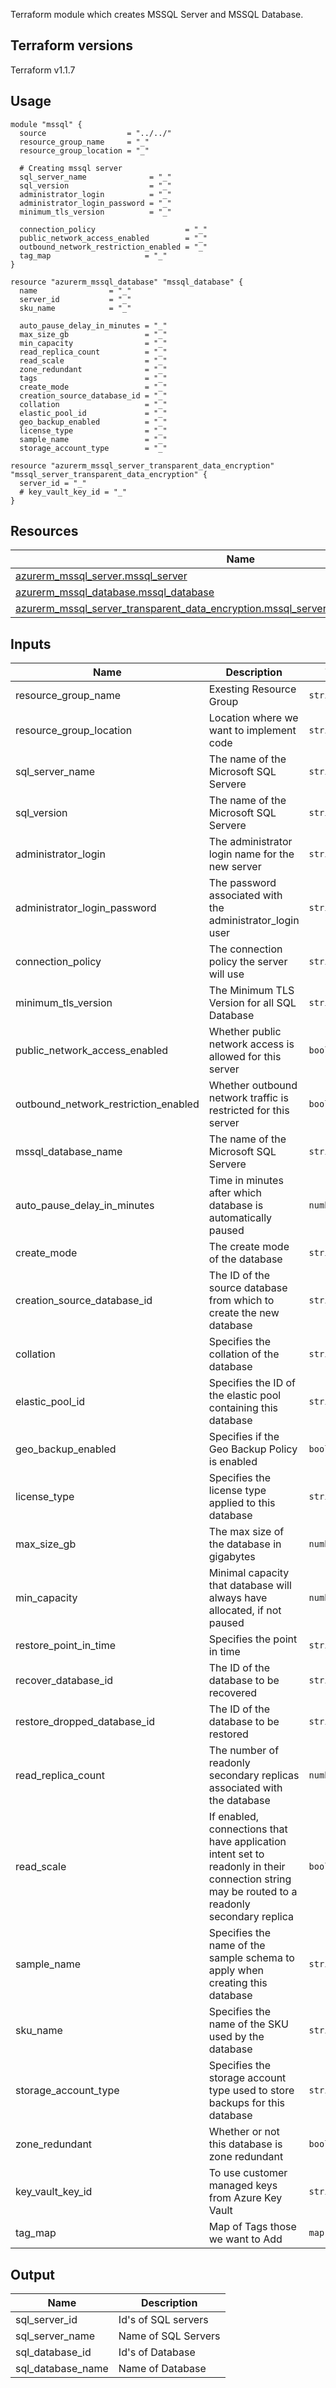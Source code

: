 Terraform module which creates MSSQL Server and MSSQL Database.


Terraform versions
------------------
Terraform v1.1.7

Usage
-----
```hcl
module "mssql" {
  source                  = "../../"
  resource_group_name     = "_"
  resource_group_location = "_"

  # Creating mssql server
  sql_server_name              = "_"
  sql_version                  = "_"
  administrator_login          = "_"
  administrator_login_password = "_"
  minimum_tls_version          = "_"

  connection_policy                    = "_"
  public_network_access_enabled        = "_"
  outbound_network_restriction_enabled = "_"
  tag_map                     = "_"
}

resource "azurerm_mssql_database" "mssql_database" {
  name                = "_"
  server_id           = "_"
  sku_name            = "_"

  auto_pause_delay_in_minutes = "_"
  max_size_gb                 = "_"
  min_capacity                = "_"
  read_replica_count          = "_"
  read_scale                  = "_"
  zone_redundant              = "_"
  tags                        = "_"
  create_mode                 = "_"
  creation_source_database_id = "_"
  collation                   = "_"
  elastic_pool_id             = "_"
  geo_backup_enabled          = "_"
  license_type                = "_"
  sample_name                 = "_"
  storage_account_type        = "_"

resource "azurerm_mssql_server_transparent_data_encryption" "mssql_server_transparent_data_encryption" {
  server_id = "_"
  # key_vault_key_id = "_"
}
```

Resources
------
| Name | Type |
|------|------|
| [azurerm_mssql_server.mssql_server](https://registry.terraform.io/providers/hashicorp/azurerm/latest/docs/resources/sql_server) | resource |
| [azurerm_mssql_database.mssql_database](https://registry.terraform.io/providers/hashicorp/azurerm/latest/docs/resources/sql_database) | resource |
| [azurerm_mssql_server_transparent_data_encryption.mssql_server_transparent_data_encryption](https://registry.terraform.io/providers/hashicorp/azurerm/latest/docs/resources/mssql_server_transparent_data_encryption) | resource |

Inputs
------
| Name | Description | Type | Default | Required |
|------|-------------|------|---------|:--------:|
| resource_group_name | Exesting Resource Group | `string` |  | yes |
| resource_group_location | Location where we want to implement code | `string` |  | yes |
| sql_server_name |  The name of the Microsoft SQL Servere | `string` |  | No |
| sql_version |  The name of the Microsoft SQL Servere | `string` |  | Yes |
| administrator_login |  The administrator login name for the new server | `string` |  | No |
| administrator_login_password |  The password associated with the administrator_login user | `string` |  | No |
| connection_policy |   The connection policy the server will use | `string` | "Default" | No |
| minimum_tls_version |  The Minimum TLS Version for all SQL Database | `string` |  | No |
| public_network_access_enabled |  Whether public network access is allowed for this server | `bool` | true | No |
| outbound_network_restriction_enabled | Whether outbound network traffic is restricted for this server | `bool` | false | No |
| mssql_database_name |  The name of the Microsoft SQL Servere | `string` |  | Yes |
| auto_pause_delay_in_minutes |  Time in minutes after which database is automatically paused | `number` |  | No |
| create_mode |  The create mode of the database | `string` |  | No |
| creation_source_database_id |   The ID of the source database from which to create the new database | `string` |  | No |
| collation |   Specifies the collation of the database | `string` |  | No |
| elastic_pool_id |  Specifies the ID of the elastic pool containing this database | `string` |  | No |
| geo_backup_enabled |  Specifies if the Geo Backup Policy is enabled | `bool` | false | No |
| license_type |   Specifies the license type applied to this database | `string` |  | No |
| max_size_gb | The max size of the database in gigabytes | `number` |  | No |
| min_capacity | Minimal capacity that database will always have allocated, if not paused | `number` |  | No |
| restore_point_in_time | Specifies the point in time | `string` |  | No |
| recover_database_id | The ID of the database to be recovered | `string` |  | No |
| restore_dropped_database_id | The ID of the database to be restored | `string` |  | No |
| read_replica_count | The number of readonly secondary replicas associated with the database | `number` |  | No |
| read_scale | If enabled, connections that have application intent set to readonly in their connection string may be routed to a readonly secondary replica | `bool` |  | No |
| sample_name | Specifies the name of the sample schema to apply when creating this database | `string` |  | No |
| sku_name | Specifies the name of the SKU used by the database | `string` |  | No |
| storage_account_type | Specifies the storage account type used to store backups for this database | `string` |  | No |
| zone_redundant | Whether or not this database is zone redundant | `bool` |  | No |
| key_vault_key_id |  To use customer managed keys from Azure Key Vault | `string` |  | No |
| tag_map | Map of Tags those we want to Add | `map(string)` |  | No |

Output
------
| Name | Description |
|------|-------------|
| sql_server_id | Id's of SQL servers |
| sql_server_name | Name of SQL Servers |
| sql_database_id | Id's of Database |
| sql_database_name | Name of Database |
